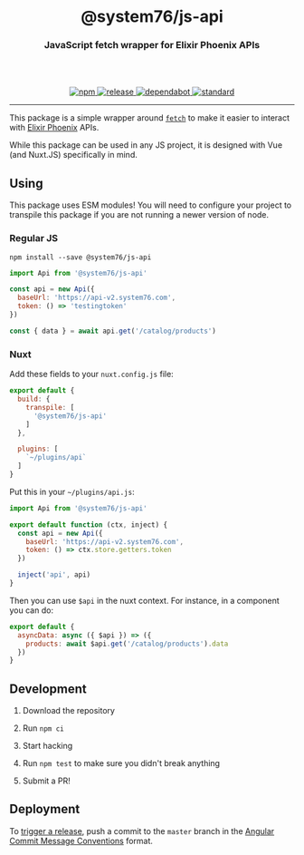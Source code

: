 <div align="center">
  <h1>@system76/js-api</h1>
  <h3>JavaScript fetch wrapper for Elixir Phoenix APIs</h3>
  <br>
  <br>
</div>

<p align="center">
  <a href="https://www.npmjs.com/package/@system76/js-api/">
    <img src="https://img.shields.io/npm/v/@system76/js-api.svg" alt="npm">
  </a>

  <a href="https://github.com/system76/js-api/releases">
    <img src="https://img.shields.io/github/release-date/system76/js-api.svg" alt="release">
  </a>

  <a href="https://dependabot.com/">
    <img src="https://img.shields.io/badge/dependabot-configured-success.svg" alt="dependabot">
  </a>

  <a href="https://standardjs.com">
    <img src="https://img.shields.io/badge/code_style-standard-brightgreen.svg" alt="standard">
  </a>
</p>

---

This package is a simple wrapper around
[`fetch`](https://developer.mozilla.org/en-US/docs/Web/API/Fetch_API) to make it
easier to interact with [Elixir Phoenix](https://phoenixframework.org/) APIs.

While this package can be used in any JS project, it is designed with Vue (and
Nuxt.JS) specifically in mind.

## Using

This package uses ESM modules! You will need to configure your project to
transpile this package if you are not running a newer version of node.

### Regular JS

```
npm install --save @system76/js-api
```

```js
import Api from '@system76/js-api'

const api = new Api({
  baseUrl: 'https://api-v2.system76.com',
  token: () => 'testingtoken'
})

const { data } = await api.get('/catalog/products')
```

### Nuxt

Add these fields to your `nuxt.config.js` file:

```js
export default {
  build: {
    transpile: [
      '@system76/js-api'
    ]
  },

  plugins: [
    `~/plugins/api`
  ]
}
```

Put this in your `~/plugins/api.js`:

```js
import Api from '@system76/js-api'

export default function (ctx, inject) {
  const api = new Api({
    baseUrl: 'https://api-v2.system76.com',
    token: () => ctx.store.getters.token
  })

  inject('api', api)
}
```

Then you can use `$api` in the nuxt context. For instance, in a component you
can do:

```js
export default {
  asyncData: async ({ $api }) => ({
    products: await $api.get('/catalog/products').data
  })
}
```

## Development

1) Download the repository

2) Run `npm ci`

3) Start hacking

4) Run `npm test` to make sure you didn't break anything

5) Submit a PR!

## Deployment

To [trigger a release](https://semantic-release.gitbook.io/semantic-release/#triggering-a-release),
push a commit to the `master` branch in the
[Angular Commit Message Conventions](https://github.com/angular/angular.js/blob/master/DEVELOPERS.md#-git-commit-guidelines)
format.
